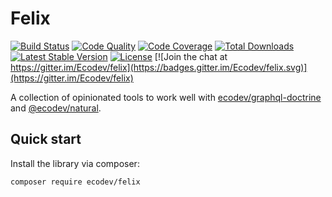 # Felix

[![Build Status](https://travis-ci.com/Ecodev/felix.svg?branch=master)](https://travis-ci.com/Ecodev/felix)
[![Code Quality](https://scrutinizer-ci.com/g/Ecodev/felix/badges/quality-score.png?b=master)](https://scrutinizer-ci.com/g/Ecodev/felix/?branch=master)
[![Code Coverage](https://scrutinizer-ci.com/g/Ecodev/felix/badges/coverage.png?b=master)](https://scrutinizer-ci.com/g/Ecodev/felix/?branch=master)
[![Total Downloads](https://poser.pugx.org/Ecodev/felix/downloads.png)](https://packagist.org/packages/Ecodev/felix)
[![Latest Stable Version](https://poser.pugx.org/Ecodev/felix/v/stable.png)](https://packagist.org/packages/Ecodev/felix)
[![License](https://poser.pugx.org/Ecodev/felix/license.png)](https://packagist.org/packages/Ecodev/felix)
[![Join the chat at https://gitter.im/Ecodev/felix](https://badges.gitter.im/Ecodev/felix.svg)](https://gitter.im/Ecodev/felix)

A collection of opinionated tools to work well with [ecodev/graphql-doctrine](https://github.com/Ecodev/graphql-doctrine) and [@ecodev/natural](https://github.com/Ecodev/natural). 

## Quick start

Install the library via composer:

```sh
composer require ecodev/felix
```
